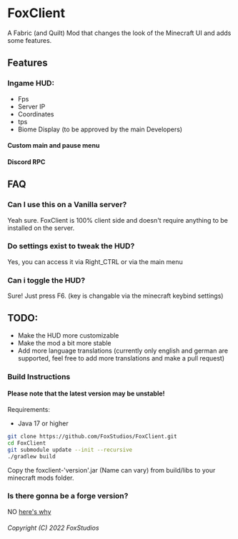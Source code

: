 # FoxClient
A Fabric (and Quilt) Mod that changes the look of the Minecraft UI and adds some features.

## Features
### Ingame HUD:
- Fps
- Server IP
- Coordinates
- tps
- Biome Display (to be approved by the main Developers)
#### Custom main and pause menu
#### Discord RPC

## FAQ
### Can I use this on a Vanilla server?
Yeah sure. FoxClient is 100% client side and doesn't require anything to be installed on the server.
### Do settings exist to tweak the HUD?
Yes, you can access it via Right_CTRL or via the main menu
### Can i toggle the HUD?
Sure! Just press F6. (key is changable via the minecraft keybind settings) 

## TODO:
- Make the HUD more customizable
- Make the mod a bit more stable
- Add more language translations (currently only english and german are supported, feel free to add more translations and make a pull request)

### Build Instructions

#### Please note that the latest version may be unstable!

Requirements: 
- Java 17 or higher

```bash
git clone https://github.com/FoxStudios/FoxClient.git
cd FoxClient
git submodule update --init --recursive 
./gradlew build
```
Copy the foxclient-'version'.jar (Name can vary) from build/libs to your minecraft mods folder.

### Is there gonna be a forge version?
NO [here's why](forge.md)

###### Copyright (C) 2022 FoxStudios
